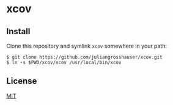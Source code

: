 # xcov

## Install
Clone this repository and symlink `xcov` somewhere in your path:

```shell
$ git clone https://github.com/juliangrosshauser/xcov.git
$ ln -s $PWD/xcov/xcov /usr/local/bin/xcov
```

## License
[MIT](LICENSE)
